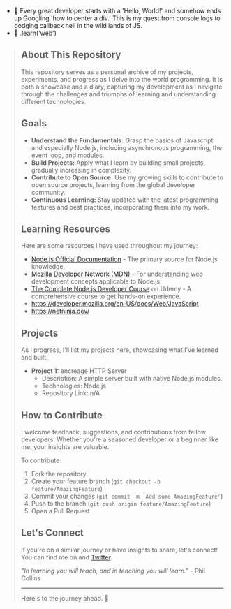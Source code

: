 - 👋 Every great developer starts with a 'Hello, World!' and somehow ends up Googling 'how to center a div.' This is my quest from console.logs to dodging callback hell in the wild lands of JS.
- 🌱 .learn('web')
> ## About This Repository
>
> This repository serves as a personal archive of my projects, experiments, and progress as I delve into the world programming. It is both a showcase and a diary, capturing my development as I navigate through the challenges and triumphs of learning and understanding different technologies.
>
> ## Goals
>
> - **Understand the Fundamentals:** Grasp the basics of Javascript and especially Node.js, including asynchronous programming, the event loop, and modules.
> - **Build Projects:** Apply what I learn by building small projects, gradually increasing in complexity.
> - **Contribute to Open Source:** Use my growing skills to contribute to open source projects, learning from the global developer community.
> - **Continuous Learning:** Stay updated with the latest programming features and best practices, incorporating them into my work.
>
> ## Learning Resources
>
> Here are some resources I have used throughout my journey:
>
> - [Node.js Official Documentation](https://nodejs.org/en/docs/) - The primary source for Node.js knowledge.
> - [Mozilla Developer Network (MDN)](https://developer.mozilla.org/en-US/docs/Learn/Server-side/Express_Nodejs) - For understanding web development concepts applicable to Node.js.
> - [The Complete Node.js Developer Course](https://www.udemy.com/course/the-complete-nodejs-developer-course-2/) on Udemy - A comprehensive course to get hands-on experience.
> - https://developer.mozilla.org/en-US/docs/Web/JavaScript
> - https://netninja.dev/
>
> ## Projects
>
> As I progress, I'll list my projects here, showcasing what I've learned and built.
>
> - **Project 1:** encreage HTTP Server
>   - Description: A simple server built with native Node.js modules.
>   - Technologies: Node.js
>   - Repository Link: n/A
>
> ## How to Contribute
>
> I welcome feedback, suggestions, and contributions from fellow developers. Whether you're a seasoned developer or a beginner like me, your insights are valuable.
>
> To contribute:
>
> 1. Fork the repository
> 2. Create your feature branch (`git checkout -b feature/AmazingFeature`)
> 3. Commit your changes (`git commit -m 'Add some AmazingFeature'`)
> 4. Push to the branch (`git push origin feature/AmazingFeature`)
> 5. Open a Pull Request
>
> ## Let's Connect
>
> If you're on a similar journey or have insights to share, let's connect! You can find me on and [Twitter](nrmkny).
>
> _"In learning you will teach, and in teaching you will learn."_ - Phil Collins
>
> ---
>
> Here's to the journey ahead. 🥂
